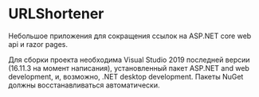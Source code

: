 # URLShortener
Небольшое приложения для сокращения ссылок на ASP.NET core web api и razor pages.

Для сборки проекта необходима Visual Studio 2019 последней версии (16.11.3 на момент написания), 
установленный пакет ASP.NET and web development, и, возможно, .NET desktop development.
Пакеты NuGet должны восстанавливаться автоматически.
